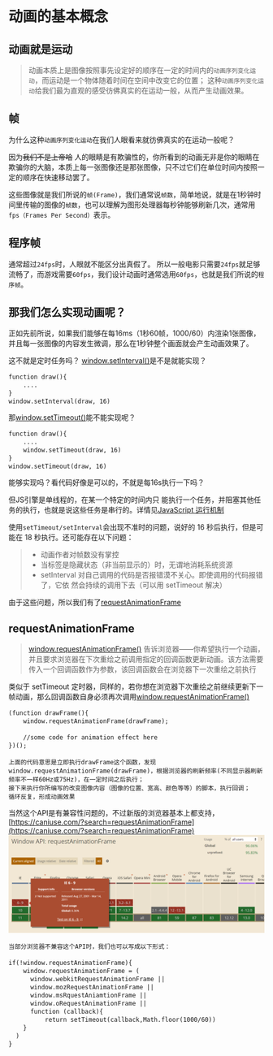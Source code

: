 # 动画的基本概念

## 动画就是运动
> 动画本质上是图像按照事先设定好的顺序在一定的时间内的`动画序列变化运动`，而运动是一个物体随着时间在空间中改变它的位置；
>这种`动画序列变化运动`给我们最为直观的感受彷佛真实的在运动一般，从而产生动画效果。

## 帧
为什么这种`动画序列变化运动`在我们人眼看来就彷佛真实的在运动一般呢？

因为~~我们不是上帝哈~~
人的眼睛是有欺骗性的，你所看到的动画无非是你的眼睛在欺骗你的大脑，本质上每一张图像还是那张图像，只不过它们在单位时间内按照一定的顺序在快速移动罢了。

这些图像就是我们所说的`帧(Frame)`，我们通常说`帧数`，简单地说，就是在1秒钟时间里传输的图像的`帧数`，也可以理解为图形处理器每秒钟能够刷新几次，通常用`fps（Frames Per Second）`表示。

## 程序帧

通常超过`24fps`时，人眼就不能区分出真假了。
所以一般电影只需要`24fps`就足够流畅了，而游戏需要`60fps`，我们设计动画时通常选用`60fps`，也就是我们所说的`程序帧`。

## 那我们怎么实现动画呢？

正如先前所说，如果我们能够在每16ms（1秒60帧，1000/60）内渲染1张图像，并且每一张图像的内容发生微调，那么在1秒钟整个画面就会产生动画效果了。

这不就是定时任务吗？
[window.setInterval()][setInterval]是不是就能实现？
```
function draw(){
    ....
}
window.setInterval(draw, 16)
```
那[window.setTimeout()][setTimeout]能不能实现呢？
```
function draw(){
    ....
    window.setTimeout(draw, 16)
}
window.setTimeout(draw, 16)
```
能够实现吗？看代码好像是可以的，不就是每16s执行一下吗？

但JS引擎是单线程的，在某一个特定的时间内只 能执行一个任务，并阻塞其他任务的执行，也就是说这些任务是串行的。详情见[JavaScript 运行机制](http://www.ruanyifeng.com/blog/2014/10/event-loop.html)

使用`setTimeout/setInterval`会出现不准时的问题，说好的 16 秒后执行，但是可能在 18 秒执行。还可能存在以下问题：
>- 动画作者对帧数没有掌控
>- 当标签是隐藏状态（非当前显示的）时，无谓地消耗系统资源
>- setInterval 对自己调用的代码是否报错漠不关心。即使调用的代码报错了，它依 然会持续的调用下去（可以用 setTimeout 解决）

由于这些问题，所以我们有了[requestAnimationFrame][requestAnimationFrame]

## requestAnimationFrame
>[window.requestAnimationFrame()][requestAnimationFrame] 告诉浏览器——你希望执行一个动画，并且要求浏览器在下次重绘之前调用指定的回调函数更新动画。该方法需要传入一个回调函数作为参数，该回调函数会在浏览器下一次重绘之前执行

类似于 setTimeout 定时器，同样的，若你想在浏览器下次重绘之前继续更新下一帧动画，那么回调函数自身必须再次调用[window.requestAnimationFrame()][requestAnimationFrame]
```
(function drawFrame(){
    window.requestAnimationFrame(drawFrame);
    
    //some code for animation effect here
})();

上面的代码意思是立即执行drawFrame这个函数，发现  window.requestAnimationFrame(drawFrame)，根据浏览器的刷新频率(不同显示器刷新频率不一样60Hz或75Hz)，在一定时间之后执行；
接下来执行你所编写的改变图像内容（图像的位置、宽高、颜色等等）的脚本，执行回调；
循环反复，形成动画效果
```
当然这个API是有兼容性问题的，不过新版的浏览器基本上都支持，[https://caniuse.com/?search=requestAnimationFrame](https://caniuse.com/?search=requestAnimationFrame)
![An image](../../images/move/requestAnimationFrame.png)

```
当部分浏览器不兼容这个API时，我们也可以写成以下形式：

if(!window.requestAnimationFrame){
    window.requestAnimationFrame = (
      window.webkitRequestAnimationFrame || 
      window.mozRequestAnimationFrame ||
      window.msRquestAniamtionFrame ||
      window.oRequestAnimationFrame || 
      function (callback){
          return setTimeout(callback,Math.floor(1000/60))
    }
  )
}

```



[setInterval]:https://developer.mozilla.org/zh-CN/docs/Web/API/Window/setInterval
[setTimeout]:https://developer.mozilla.org/zh-CN/docs/Web/API/Window/setTimeout
[requestAnimationFrame]:https://developer.mozilla.org/zh-CN/docs/Web/API/Window/requestAnimationFrame